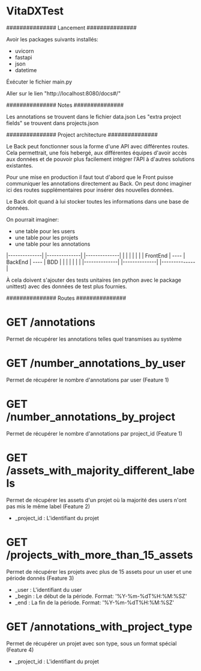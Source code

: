 # VitaDXTest

############### Lancement ###############

Avoir les packages suivants installés:
- uvicorn
- fastapi
- json
- datetime

Éxécuter le fichier main.py

Aller sur le lien "http://localhost:8080/docs#/"


############### Notes ###############

Les annotations se trouvent dans le fichier data.json
Les "extra project fields" se trouvent dans projects.json

############### Project architecture ###############

Le Back peut fonctionner sous la forme d'une API avec différentes routes.
Cela permettrait, une fois hebergé, aux différentes équipes d'avoir accès aux données et de pouvoir plus facilement intégrer l'API à d'autres solutions existantes.

Pour une mise en production il faut tout d'abord que le Front puisse communiquer les annotations directement au Back.
On peut donc imaginer ici des routes supplémentaires pour insérer des nouvelles données.

Le Back doit quand à lui stocker toutes les informations dans une base de données.

On pourrait imaginer:
* une table pour les users
* une table pour les projets
* une table pour les annotations

|--------------|      |--------------|      |--------------|
|              |      |              |      |              |
|   FrontEnd   | ---- |   BackEnd    | ---- |     BDD      | 
|              |      |              |      |              | 
|--------------|      |--------------|      |--------------|

À cela doivent s'ajouter des tests unitaires (en python avec le package unittest) avec des données de test plus fournies.


############### Routes ###############

# GET /annotations
Permet de récupérer les annotations telles quel transmises au système


# GET /number_annotations_by_user 
Permet de récupérer le nombre d'annotations par user (Feature 1)


# GET /number_annotations_by_project 
Permet de récupérer le nombre d'annotations par project_id (Feature 1)


# GET /assets_with_majority_different_labels 
Permet de récupérer les assets d'un projet où la majorité des users n'ont pas mis le même label (Feature 2)
- _project_id : L'identifiant du projet


# GET /projects_with_more_than_15_assets 
Permet de récupérer les projets avec plus de 15 assets pour un user et une période donnés (Feature 3)
- _user  : L'identifiant du user
- _begin : Le début de la période. Format: '%Y-%m-%dT%H:%M:%SZ'
- _end   : La fin de la période. Format: '%Y-%m-%dT%H:%M:%SZ'


# GET /annotations_with_project_type
Permet de récupérer un projet avec son type, sous un format spécial (Feature 4)
- _project_id : L'identifiant du projet

